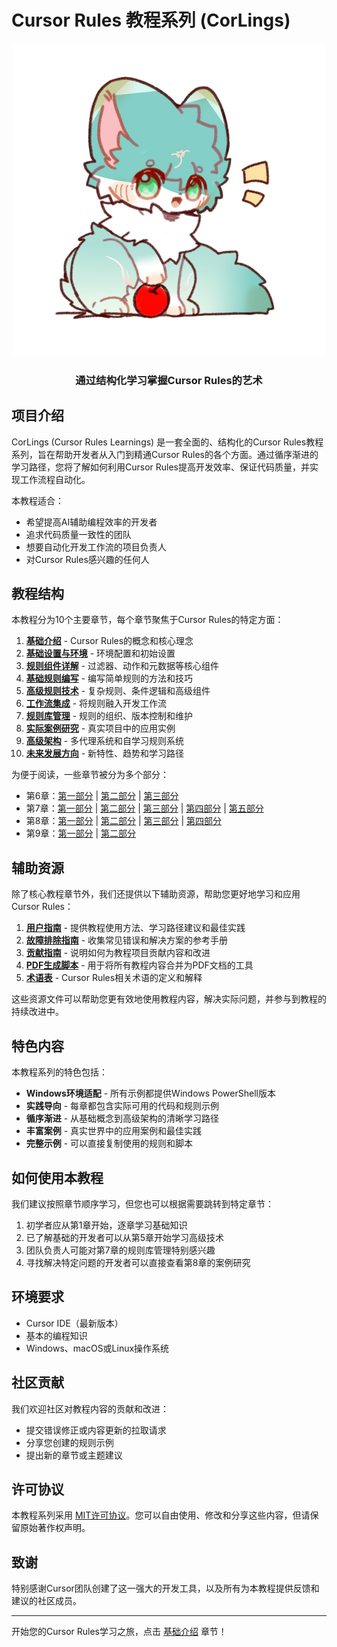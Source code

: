 # Cursor Rules 教程系列 (CorLings)

<div align="center">
  <img src="./images/CorLings.png" alt="CorLings" width="500" />
  <h3>通过结构化学习掌握Cursor Rules的艺术</h3>
</div>

## 项目介绍

CorLings (Cursor Rules Learnings) 是一套全面的、结构化的Cursor Rules教程系列，旨在帮助开发者从入门到精通Cursor Rules的各个方面。通过循序渐进的学习路径，您将了解如何利用Cursor Rules提高开发效率、保证代码质量，并实现工作流程自动化。

本教程适合：
- 希望提高AI辅助编程效率的开发者
- 追求代码质量一致性的团队
- 想要自动化开发工作流的项目负责人
- 对Cursor Rules感兴趣的任何人

## 教程结构

本教程分为10个主要章节，每个章节聚焦于Cursor Rules的特定方面：

1. **[基础介绍](CorLings/01-Introduction.md)** - Cursor Rules的概念和核心理念
2. **[基础设置与环境](CorLings/02-BasicSetup.md)** - 环境配置和初始设置
3. **[规则组件详解](CorLings/03-RuleComponents.md)** - 过滤器、动作和元数据等核心组件
4. **[基础规则编写](CorLings/04-BasicRules.md)** - 编写简单规则的方法和技巧
5. **[高级规则技术](CorLings/05-AdvancedRules.md)** - 复杂规则、条件逻辑和高级组件
6. **[工作流集成](CorLings/06-WorkflowIntegration-Part1.md)** - 将规则融入开发工作流
7. **[规则库管理](CorLings/07-RuleLibrary-Part1.md)** - 规则的组织、版本控制和维护
8. **[实际案例研究](CorLings/08-CaseStudies-Part1.md)** - 真实项目中的应用实例
9. **[高级架构](CorLings/09-AdvancedArchitecture-Part1.md)** - 多代理系统和自学习规则系统
10. **[未来发展方向](CorLings/10-FutureDirections.md)** - 新特性、趋势和学习路径

为便于阅读，一些章节被分为多个部分：
- 第6章：[第一部分](CorLings/06-WorkflowIntegration-Part1.md) | [第二部分](CorLings/06-WorkflowIntegration-Part2.md) | [第三部分](CorLings/06-WorkflowIntegration-Part3.md)
- 第7章：[第一部分](CorLings/07-RuleLibrary-Part1.md) | [第二部分](CorLings/07-RuleLibrary-Part2.md) | [第三部分](CorLings/07-RuleLibrary-Part3.md) | [第四部分](CorLings/07-RuleLibrary-Part4.md) | [第五部分](CorLings/07-RuleLibrary-Part5.md)
- 第8章：[第一部分](CorLings/08-CaseStudies-Part1.md) | [第二部分](CorLings/08-CaseStudies-Part2.md) | [第三部分](CorLings/08-CaseStudies-Part3.md) | [第四部分](CorLings/08-CaseStudies-Part4.md)
- 第9章：[第一部分](CorLings/09-AdvancedArchitecture-Part1.md) | [第二部分](CorLings/09-AdvancedArchitecture-Part2.md)

## 辅助资源

除了核心教程章节外，我们还提供以下辅助资源，帮助您更好地学习和应用Cursor Rules：

1. **[用户指南](CorLings/UserGuide.md)** - 提供教程使用方法、学习路径建议和最佳实践
2. **[故障排除指南](CorLings/Troubleshooting.md)** - 收集常见错误和解决方案的参考手册
3. **[贡献指南](CorLings/CONTRIBUTING.md)** - 说明如何为教程项目贡献内容和改进
4. **[PDF生成脚本](CorLings/GeneratePDF.ps1)** - 用于将所有教程内容合并为PDF文档的工具
5. **[术语表](CorLings/Glossary.md)** - Cursor Rules相关术语的定义和解释

这些资源文件可以帮助您更有效地使用教程内容，解决实际问题，并参与到教程的持续改进中。

## 特色内容

本教程系列的特色包括：

- **Windows环境适配** - 所有示例都提供Windows PowerShell版本
- **实践导向** - 每章都包含实际可用的代码和规则示例
- **循序渐进** - 从基础概念到高级架构的清晰学习路径
- **丰富案例** - 真实世界中的应用案例和最佳实践
- **完整示例** - 可以直接复制使用的规则和脚本

## 如何使用本教程

我们建议按照章节顺序学习，但您也可以根据需要跳转到特定章节：

1. 初学者应从第1章开始，逐章学习基础知识
2. 已了解基础的开发者可以从第5章开始学习高级技术
3. 团队负责人可能对第7章的规则库管理特别感兴趣
4. 寻找解决特定问题的开发者可以直接查看第8章的案例研究

## 环境要求

- Cursor IDE（最新版本）
- 基本的编程知识
- Windows、macOS或Linux操作系统

## 社区贡献

我们欢迎社区对教程内容的贡献和改进：

- 提交错误修正或内容更新的拉取请求
- 分享您创建的规则示例
- 提出新的章节或主题建议

## 许可协议

本教程系列采用 [MIT许可协议](LICENSE)。您可以自由使用、修改和分享这些内容，但请保留原始著作权声明。

## 致谢

特别感谢Cursor团队创建了这一强大的开发工具，以及所有为本教程提供反馈和建议的社区成员。

---

开始您的Cursor Rules学习之旅，点击 [基础介绍](CorLings/01-Introduction.md) 章节！ 